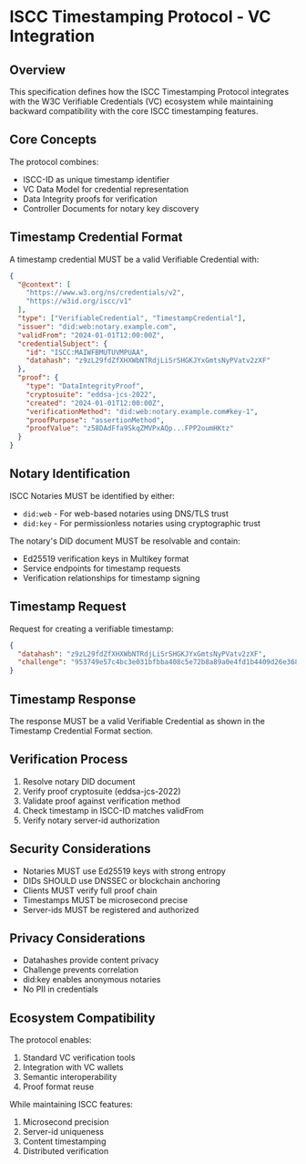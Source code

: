 # ISCC Timestamping Protocol - VC Integration

## Overview

This specification defines how the ISCC Timestamping Protocol integrates with the W3C Verifiable
Credentials (VC) ecosystem while maintaining backward compatibility with the core ISCC timestamping
features.

## Core Concepts

The protocol combines:

- ISCC-ID as unique timestamp identifier
- VC Data Model for credential representation
- Data Integrity proofs for verification
- Controller Documents for notary key discovery

## Timestamp Credential Format

A timestamp credential MUST be a valid Verifiable Credential with:

```json
{
  "@context": [
    "https://www.w3.org/ns/credentials/v2",
    "https://w3id.org/iscc/v1"
  ],
  "type": ["VerifiableCredential", "TimestampCredential"],
  "issuer": "did:web:notary.example.com",
  "validFrom": "2024-01-01T12:00:00Z",
  "credentialSubject": {
    "id": "ISCC:MAIWFBMUTUVMPUAA",
    "datahash": "z9zL29fdZfXHXWbNTRdjLiSrSHGKJYxGmtsNyPVatv2zXF"
  },
  "proof": {
    "type": "DataIntegrityProof",
    "cryptosuite": "eddsa-jcs-2022",
    "created": "2024-01-01T12:00:00Z",
    "verificationMethod": "did:web:notary.example.com#key-1",
    "proofPurpose": "assertionMethod",
    "proofValue": "z58DAdFfa9SkqZMVPxAQp...FPP2oumHKtz"
  }
}
```

## Notary Identification

ISCC Notaries MUST be identified by either:

- `did:web` - For web-based notaries using DNS/TLS trust
- `did:key` - For permissionless notaries using cryptographic trust

The notary's DID document MUST be resolvable and contain:

- Ed25519 verification keys in Multikey format
- Service endpoints for timestamp requests
- Verification relationships for timestamp signing

## Timestamp Request

Request for creating a verifiable timestamp:

```json
{
  "datahash": "z9zL29fdZfXHXWbNTRdjLiSrSHGKJYxGmtsNyPVatv2zXF",
  "challenge": "953749e57c4bc3e031bfbba408c5e72b8a89a0e4fd1b4409d26e3688a441195e"
}
```

## Timestamp Response

The response MUST be a valid Verifiable Credential as shown in the Timestamp Credential Format
section.

## Verification Process

1. Resolve notary DID document
1. Verify proof cryptosuite (eddsa-jcs-2022)
1. Validate proof against verification method
1. Check timestamp in ISCC-ID matches validFrom
1. Verify notary server-id authorization

## Security Considerations

- Notaries MUST use Ed25519 keys with strong entropy
- DIDs SHOULD use DNSSEC or blockchain anchoring
- Clients MUST verify full proof chain
- Timestamps MUST be microsecond precise
- Server-ids MUST be registered and authorized

## Privacy Considerations

- Datahashes provide content privacy
- Challenge prevents correlation
- did:key enables anonymous notaries
- No PII in credentials

## Ecosystem Compatibility

The protocol enables:

1. Standard VC verification tools
1. Integration with VC wallets
1. Semantic interoperability
1. Proof format reuse

While maintaining ISCC features:

1. Microsecond precision
1. Server-id uniqueness
1. Content timestamping
1. Distributed verification
